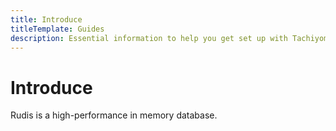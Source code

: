 ```yaml
---
title: Introduce
titleTemplate: Guides
description: Essential information to help you get set up with Tachiyomi.
---
```


# Introduce

Rudis is a high-performance in memory database.